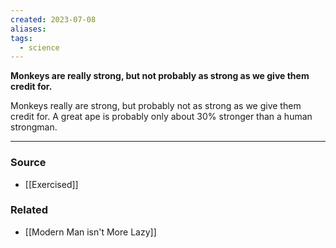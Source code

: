 ```yaml
---
created: 2023-07-08
aliases: 
tags:
  - science
---
```

**Monkeys are really strong, but not probably as strong as we give them credit for.**

Monkeys really are strong, but probably not as strong as we give them credit for. A great ape is probably only about 30% stronger than a human strongman.

****
### Source
- [[Exercised]]

### Related
- [[Modern Man isn't More Lazy]]